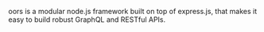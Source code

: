 oors is a modular node.js framework built on top of express.js, that makes it easy to build robust GraphQL and RESTful APIs.
